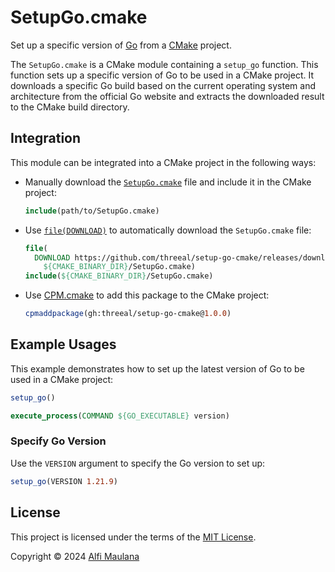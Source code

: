 # SetupGo.cmake

Set up a specific version of [Go](https://go.dev/) from a [CMake](https://cmake.org/) project.

The `SetupGo.cmake` is a CMake module containing a `setup_go` function.
This function sets up a specific version of Go to be used in a CMake project.
It downloads a specific Go build based on the current operating system and architecture from the official Go website and extracts the downloaded result to the CMake build directory.

## Integration

This module can be integrated into a CMake project in the following ways:

- Manually download the [`SetupGo.cmake`](./cmake/SetupGo.cmake) file and include it in the CMake project:
  ```cmake
  include(path/to/SetupGo.cmake)
  ```
- Use [`file(DOWNLOAD)`](https://cmake.org/cmake/help/latest/command/file.html#download) to automatically download the `SetupGo.cmake` file:
  ```cmake
  file(
    DOWNLOAD https://github.com/threeal/setup-go-cmake/releases/download/v1.0.0/SetupGo.cmake
      ${CMAKE_BINARY_DIR}/SetupGo.cmake)
  include(${CMAKE_BINARY_DIR}/SetupGo.cmake)
  ```
- Use [CPM.cmake](https://github.com/cpm-cmake/CPM.cmake) to add this package to the CMake project:
  ```cmake
  cpmaddpackage(gh:threeal/setup-go-cmake@1.0.0)
  ```

## Example Usages

This example demonstrates how to set up the latest version of Go to be used in a CMake project:

```cmake
setup_go()

execute_process(COMMAND ${GO_EXECUTABLE} version)
```

### Specify Go Version

Use the `VERSION` argument to specify the Go version to set up:

```cmake
setup_go(VERSION 1.21.9)
```

## License

This project is licensed under the terms of the [MIT License](./LICENSE).

Copyright © 2024 [Alfi Maulana](https://github.com/threeal)
